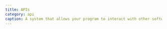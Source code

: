 ```yaml
---
title: APIs
category: api
caption: A system that allows your program to interact with other software. Think of a waiter in a restaurant; You need to get your order to the kitchen so they can give you food. The waiter acts as the messenger, so both you and the kitchen are happy.
---
```

